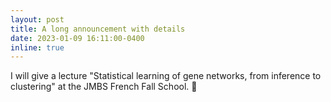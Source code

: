 ```yaml
---
layout: post
title: A long announcement with details
date: 2023-01-09 16:11:00-0400
inline: true
---
```


I will give a lecture "Statistical learning of gene networks, from inference to clustering" at the JMBS French Fall School. 🍁